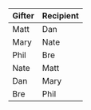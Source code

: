 |Gifter|Recipient|
| --- | --- |
|Matt|Dan|
|Mary|Nate|
|Phil|Bre|
|Nate|Matt|
|Dan|Mary|
|Bre|Phil|